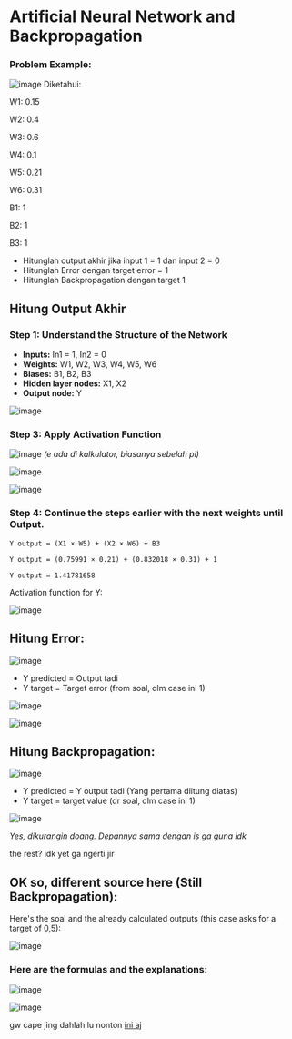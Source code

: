 # Artificial Neural Network and Backpropagation

### Problem Example:
![image](https://github.com/user-attachments/assets/ac422c3a-e56e-4ce2-a073-3dbe887efeb8)
Diketahui:

W1: 0.15

W2: 0.4

W3: 0.6

W4: 0.1

W5: 0.21

W6: 0.31

B1: 1

B2: 1

B3: 1

- Hitunglah output akhir jika input 1 = 1 dan input 2 = 0
- Hitunglah Error dengan target error = 1
- Hitunglah Backpropagation dengan target 1


## **Hitung Output Akhir**

### **Step 1: Understand the Structure of the Network**
- **Inputs:** In1 = 1, In2 = 0 
- **Weights:** W1, W2, W3, W4, W5, W6
- **Biases:** B1, B2, B3
- **Hidden layer nodes:** X1, X2
- **Output node:** Y

![image](https://github.com/user-attachments/assets/03e42488-1f6c-4a41-a5ea-31395281f20a)

### Step 3: Apply Activation Function
![image](https://github.com/user-attachments/assets/c19562f9-d791-4ff0-a3a6-74271ecb0021)
_(e ada di kalkulator, biasanya sebelah pi)_

![image](https://github.com/user-attachments/assets/d58dd7ba-e4cf-4632-8548-cc02229cfa61)

![image](https://github.com/user-attachments/assets/310171fd-409c-43e3-80a1-84b657db3459)

### Step 4: Continue the steps earlier with the next weights until Output.
`Y output = (X1 × W5) + (X2 × W6) + B3`

`Y output = (0.75991 × 0.21) + (0.832018 × 0.31) + 1`

`Y output = 1.41781658`

Activation function for Y:

![image](https://github.com/user-attachments/assets/d9ff0ad6-34dd-4dda-97a7-ee8315c494ab)

## **Hitung Error:**

![image](https://github.com/user-attachments/assets/5a360acd-d1e2-4537-bec7-e78976858f62)

- Y predicted = Output tadi
- Y target = Target error (from soal, dlm case ini 1)

![image](https://github.com/user-attachments/assets/88bc4096-e7a2-4e35-833a-ae617b99d184)

![image](https://github.com/user-attachments/assets/4b2db703-1e5f-47d6-84ca-77b58354186d)

## Hitung Backpropagation:

![image](https://github.com/user-attachments/assets/881ffc60-3b43-471d-aae0-e6db31f68bd9)

- Y predicted = Y output tadi (Yang pertama diitung diatas)
- Y target = target value (dr soal, dlm case ini 1)

![image](https://github.com/user-attachments/assets/dba1eab5-92a8-460c-af93-9f552580e0f9)

_Yes, dikurangin doang. Depannya sama dengan is ga guna idk_

the rest? idk yet ga ngerti jir

## OK so, different source here (Still Backpropagation):

Here's the soal and the already calculated outputs (this case asks for a target of 0,5):

![image](https://github.com/user-attachments/assets/08bfb416-805e-4226-b379-318220b75edd)

### Here are the formulas and the explanations:

![image](https://github.com/user-attachments/assets/56f48d57-ed11-4f94-83fd-a348140e41b4)

![image](https://github.com/user-attachments/assets/f61174e4-dada-4599-bebe-b142bcff8553) 

gw cape jing dahlah lu nonton 
[ini aj](https://www.youtube.com/watch?v=tUoUdOdTkRw)
